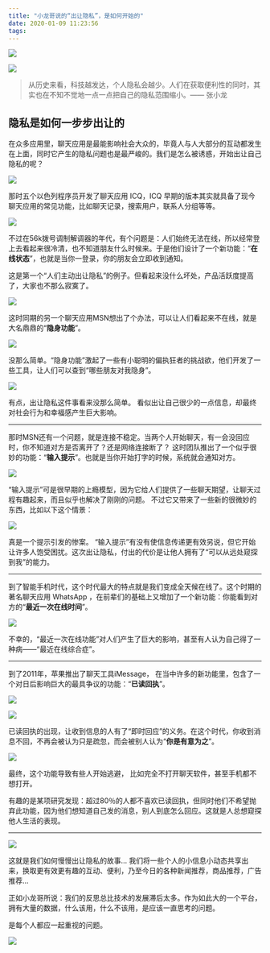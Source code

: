 ```yaml
---
title: "小龙哥说的“出让隐私”，是如何开始的"
date: 2020-01-09 11:23:56
tags:
---
```


![](https://mmbiz.qpic.cn/mmbiz_png/jMjs8tVWrISBQRqUMdl1ogSUpdf2UWEqaf3icFNDIupNB2ZxR8sEJJeY4LNZkWk981EH8y7fLiaJia3nHMs41grDA/0?wx_fmt=png)

![](https://mmbiz.qpic.cn/mmbiz_png/jMjs8tVWrISBQRqUMdl1ogSUpdf2UWEqkhKPc5VYwqzjPEGepEordicmZFxFAGaCrprB0SPIh3Eg1T9qXmOChZA/0?wx_fmt=png)

> 从历史来看，科技越发达，个人隐私会越少。人们在获取便利性的同时，其实也在不知不觉地一点一点把自己的隐私范围缩小。—— 张小龙

## 隐私是如何一步步出让的

在众多应用里，聊天应用是最能影响社会大众的，毕竟人与人大部分的互动都发生在上面，同时它产生的隐私问题也是最严峻的。我们是怎么被诱惑，开始出让自己隐私的呢？

![](https://mmbiz.qpic.cn/mmbiz_png/jMjs8tVWrISBQRqUMdl1ogSUpdf2UWEqvhWVX99fXCS3SasUXUtRquDXNJvGaCDp3Kk1xTHpcG52H8kJhe7Kkg/0?wx_fmt=png)

那时五个以色列程序员开发了聊天应用 ICQ，ICQ 早期的版本其实就具备了现今聊天应用的常见功能，比如聊天记录，搜索用户，联系人分组等等。

![](https://mmbiz.qpic.cn/mmbiz_png/jMjs8tVWrISBQRqUMdl1ogSUpdf2UWEqYoC2IudlDziaib5MMdhC4icBpDH2ZBoBibQQ6asmIibUCKL2baFoOosIjrA/0?wx_fmt=png)

不过在56k拨号调制解调器的年代，有个问题是：人们始终无法在线，所以经常登上去看起来很冷清，也不知道朋友什么时候来。于是他们设计了一个新功能：“**在线状态**”，也就是当你一登录，你的朋友会立即收到通知。

这是第一个“人们主动出让隐私”的例子。但看起来没什么坏处，产品活跃度提高了，大家也不那么寂寞了。

![](https://mmbiz.qpic.cn/mmbiz_png/jMjs8tVWrISBQRqUMdl1ogSUpdf2UWEqYq4e15aXkFXmcv9YVicotsonOsXribbhBDBj1wI2GQ7REYOOjYTDLK5A/0?wx_fmt=png)

这时同期的另一个聊天应用MSN想出了个办法，可以让人们看起来不在线，就是大名鼎鼎的“**隐身功能**”。

![](https://mmbiz.qpic.cn/mmbiz_png/jMjs8tVWrISBQRqUMdl1ogSUpdf2UWEqUcTUvreCEqCjKThPJ0AtibRhmzZDAic2o550ayGibePh3FYpF6dGVdgQA/0?wx_fmt=png)

没那么简单。“隐身功能”激起了一些有小聪明的偏执狂者的挑战欲，他们开发了一些工具，让人们可以查到“哪些朋友对我隐身”。

![](https://mmbiz.qpic.cn/mmbiz_png/jMjs8tVWrISBQRqUMdl1ogSUpdf2UWEqY00wlFaLqicwmk0KN7Iic69KDbemdjUDCSiamhHRNoToaGySUcJib5dPxw/0?wx_fmt=png)

有点，出让隐私这件事看来没那么简单。 看似出让自己很少的一点信息，却最终对社会行为和幸福感产生巨大影响。

---- 

那时MSN还有一个问题，就是连接不稳定。当两个人开始聊天，有一会没回应时，你不知道对方是否离开了？还是网络连接断了？ 这时团队推出了一个似乎很妙的功能：“**输入提示**”。也就是当你开始打字的时候，系统就会通知对方。 

![](https://mmbiz.qpic.cn/mmbiz_png/jMjs8tVWrISBQRqUMdl1ogSUpdf2UWEqIDibdcibrwF2BOdlbAjtAunibKM0ib9frtIGEGVPw64OCzHIj7liayy0JMA/0?wx_fmt=png)

“输入提示”可是很早期的上瘾模型，因为它给人们提供了一些聊天期望，让聊天过程有趣起来，而且似乎也解决了刚刚的问题。 不过它又带来了一些新的很微妙的东西，比如以下这个情景：

![](https://mmbiz.qpic.cn/mmbiz_png/jMjs8tVWrISBQRqUMdl1ogSUpdf2UWEqbxLOxcJkwEUuJicJHv8SNbtOVibp1iaHBaktWfXdGN9LpfhRibAqm6dKjA/0?wx_fmt=png)

真是一个提示引发的惨案。 “输入提示”有没有使信息传递更有效另说，但它开始让许多人饱受困扰。这次出让隐私，付出的代价是让他人拥有了“可以从远处窥探到我”的能力。

---- 

到了智能手机时代，这个时代最大的特点就是我们变成全天候在线了。这个时期的著名聊天应用 WhatsApp ，在前辈们的基础上又增加了一个新功能：你能看到对方的“**最近一次在线时间**”。

![](https://mmbiz.qpic.cn/mmbiz_png/jMjs8tVWrISBQRqUMdl1ogSUpdf2UWEqwomzl6PSk2qSia242ic6wZGicLMR51nUS8Csetic2kxPnhCH5KzPafz7iag/0?wx_fmt=png)

不幸的，“最近一次在线功能”对人们产生了巨大的影响，甚至有人认为自己得了一种病——“最近在线综合症”。

---- 

到了2011年，苹果推出了聊天工具iMessage， 在当中许多的新功能里，包含了一个对日后影响巨大的最具争议的功能：“**已读回执**”。

![](https://mmbiz.qpic.cn/mmbiz_png/jMjs8tVWrISBQRqUMdl1ogSUpdf2UWEqKStuJhmTEXucqgoUeJcoiaHcuPBJicdfpQTXNaGmaTgvHShY0NZd1h5A/0?wx_fmt=png)

![](https://mmbiz.qpic.cn/mmbiz_png/jMjs8tVWrISBQRqUMdl1ogSUpdf2UWEqfAsZa8xDRrozBuj6Fs0sMRjaISdQXQ5EUNChX18kuKOKxrNmy7nhIQ/0?wx_fmt=png)

已读回执的出现，让收到信息的人有了“即时回应”的义务。在这个时代，你收到消息不回，不再会被认为只是疏忽，而会被别人认为“**你是有意为之**”。

![](https://mmbiz.qpic.cn/mmbiz_png/jMjs8tVWrISBQRqUMdl1ogSUpdf2UWEqXHTkiaQKSXsCpMjq5Y8N6yHlxh7JaAm2JB4a9uZHSnpImsZwfibBjtLQ/0?wx_fmt=png)

最终，这个功能导致有些人开始逃避， 比如完全不打开聊天软件，甚至手机都不想打开。

有趣的是某项研究发现：超过80％的人都不喜欢已读回执，但同时他们不希望抛弃此功能，因为他们想知道自己发的消息，别人到底怎么回应。这就是人总想窥探他人生活的表现。 

---- 

![](https://mmbiz.qpic.cn/mmbiz_png/jMjs8tVWrISBQRqUMdl1ogSUpdf2UWEqvUUVE7piaKtEl2nfvtwfDpJasEwsqnw1gnmsHcEtAYfa3f4ftCMkribg/0?wx_fmt=png)

这就是我们如何慢慢出让隐私的故事… 我们将一些个人的小信息小动态共享出来，换取更有效更有趣的互动、便利，乃至今日的各种新闻推荐，商品推荐，广告推荐…

正如小龙哥所说：我们的反思总比技术的发展滞后太多。作为如此大的一个平台，拥有大量的数据，什么该用，什么不该用，是应该一直思考的问题。

是每个人都应一起重视的问题。

![](https://mmbiz.qpic.cn/mmbiz_png/jMjs8tVWrIQp1CAsdICapwD74iaxWycJx5D3hhykNjF1bmRflXr6TI8fZST0MvfsXzMKVibF9Uib5vV8KNMm84yEw/0?wx_fmt=png)




